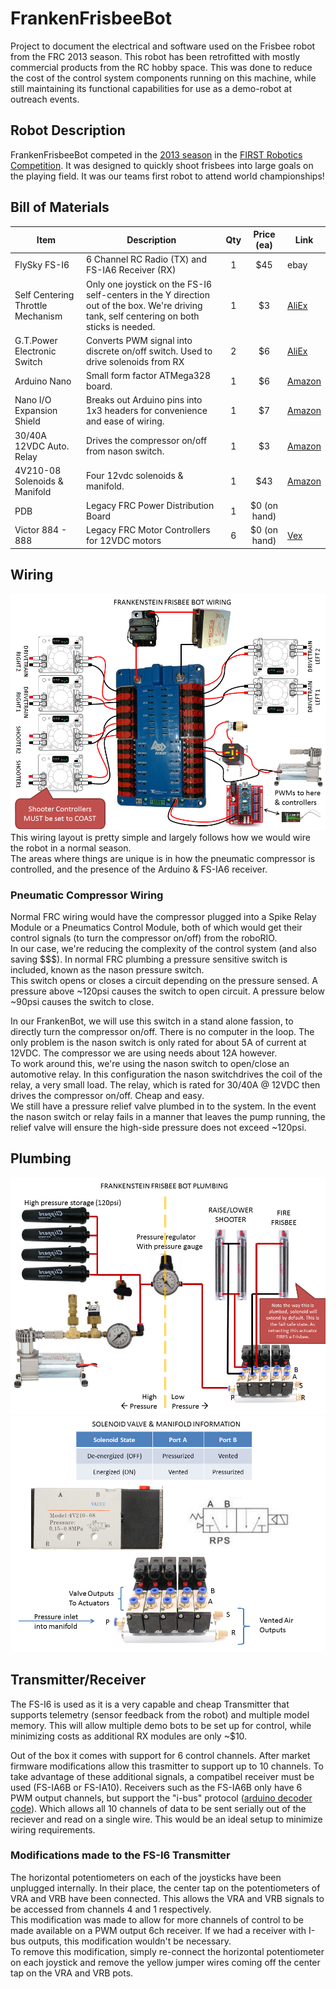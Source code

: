 # FrankenFrisbeeBot
Project to document the electrical and software used on the Frisbee robot from the FRC 2013 season.
This robot has been retrofitted with mostly commercial products from the RC hobby space. This was done to reduce the cost of the control system components running on this machine, while still maintaining its functional capabilities for use as a demo-robot at outreach events.

## Robot Description
FrankenFrisbeeBot competed in the [2013 season](https://www.thebluealliance.com/team/2168/2013) in the [FIRST Robotics Competition](https://www.firstinspires.org/robotics/frc). It was designed to quickly shoot frisbees into large goals on the playing field. It was our teams first robot to attend world championships!

## Bill of Materials
| Item                      | Description                                     | Qty |Price (ea) | Link |
|---------------------------|-------------------------------------------------|:---:|:---------:|------|
|FlySky FS-I6               | 6 Channel RC Radio (TX) and FS-IA6 Receiver (RX)       | 1   | $45       | ebay |
|Self Centering Throttle Mechanism | Only one joystick on the FS-I6 self-centers in the Y direction out of the box. We're driving tank, self centering on both sticks is needed. | 1 | $3 | [AliEx](https://www.aliexpress.com/item/Flysky-i6S-FS-i6S-Self-Centering-Throttle-Mode-Change-to-Mode-1-Mode-2-Part/32790481855.html)|
|G.T.Power Electronic Switch| Converts PWM signal into discrete on/off switch. Used to drive solenoids from RX| 2 | $6 | [AliEx](https://www.aliexpress.com/item/Original-G-T-POWER-Remote-Control-Electronic-Switch-for-RC-Airplane-Helicopter-Car/32698354167.html) |
|Arduino Nano               | Small form factor ATMega328 board.              | 1   | $6        | [Amazon](https://www.amazon.com/gp/product/B06XR46VGD)|
|Nano I/O Expansion Shield  | Breaks out Arduino pins into 1x3 headers for convenience and ease of wiring. | 1 | $7 | [Amazon](https://www.amazon.com/gp/product/B00UBEHJUO) |
|30/40A 12VDC Auto. Relay   | Drives the compressor on/off from nason switch. | 1   | $3        | [Amazon](https://www.amazon.com/gp/product/B072QXDZRD)|
|4V210-08 Solenoids & Manifold | Four 12vdc solenoids & manifold.             | 1   | $43       | [Amazon](https://www.amazon.com/gp/product/B01D9HTQCS)|
|PDB                        | Legacy FRC Power Distribution Board             | 1   | $0 (on hand) | |
|Victor 884 - 888           | Legacy FRC Motor Controllers for 12VDC motors   | 6   | $0 (on hand) | [Vex](https://www.vexrobotics.com/217-2769.html)| 


## Wiring
![](https://github.com/Team2168/FrankenFrisbeeBot/blob/master/wiring/Slide1.PNG "Wiring Schematic")  
This wiring layout is pretty simple and largely follows how we would wire the robot in a normal season.  
The areas where things are unique is in how the pneumatic compressor is controlled, and the presence of the Arduino & FS-IA6 receiver.

### Pneumatic Compressor Wiring
Normal FRC wiring would have the compressor plugged into a Spike Relay Module or a Pneumatics Control Module, both of which would get their control signals (to turn the compressor on/off) from the roboRIO.  
In our case, we're reducing the complexity of the control system (and also saving $$$). In normal FRC plumbing a pressure sensitive switch is included, known as the nason pressure switch.  
This switch opens or closes a circuit depending on the pressure sensed. A pressure above ~120psi causes the switch to open circuit. A pressure below ~90psi causes the switch to close.  

In our FrankenBot, we will use this switch in a stand alone fassion, to directly turn the compressor on/off. There is no computer in the loop. The only problem is the nason switch is only rated for about 5A of current at 12VDC. The compressor we are using needs about 12A however.  
To work around this, we're using the nason switch to open/close an automotive relay. In this configuration the nason switchdrives the coil of the relay, a very small load. The relay, which is rated for 30/40A @ 12VDC then drives the compressor on/off. Cheap and easy.  
We still have a pressure relief valve plumbed in to the system. In the event the nason switch or relay fails in a manner that leaves the pump running, the relief valve will ensure the high-side pressure does not exceed ~120psi.

## Plumbing
![](https://github.com/Team2168/FrankenFrisbeeBot/blob/master/wiring/Slide2.PNG "Plumbing Schematic")
![](https://github.com/Team2168/FrankenFrisbeeBot/blob/master/wiring/Slide3.PNG "Valve and Manifold Details")


## Transmitter/Receiver
The FS-I6 is used as it is a very capable and cheap Transmitter that supports telemetry (sensor feedback from the robot) and multiple model memory. This will allow multiple demo bots to be set up for control, while minimizing costs as additional RX modules are only ~$10.

Out of the box it comes with support for 6 control channels. After market firmware modifications allow this trasmitter to support up to 10 channels. To take advantage of these additional signals, a compatibel receiver must be used (FS-IA6B or FS-IA10). Receivers such as the FS-IA6B only have 6 PWM output channels, but support the "i-bus" protocol ([arduino decoder code](https://github.com/aanon4/FlySkyIBus)). Which allows all 10 channels of data to be sent serially out of the reciever and read on a single wire. This would be an ideal setup to minimize wiring requirements.

### Modifications made to the FS-I6 Transmitter
The horizontal potentiometers on each of the joysticks have been unplugged internally. In their place, the center tap on the potentiometers of VRA and VRB have been connected. This allows the VRA and VRB signals to be accessed from channels 4 and 1 respectively.  
This modification was made to allow for more channels of control to be made available on a PWM output 6ch receiver. If we had a receiver with I-bus outputs, this modification wouldn't be necessary.   
To remove this modification, simply re-connect the horizontal potentiometer on each joystick and remove the yellow jumper wires coming off the center tap on the VRA and VRB pots.

